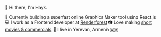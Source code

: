 👋 Hi there, I'm Hayk.

🚀 Currently building a superfast online [Graphics Maker tool](https://www.renderforest.com/graphics?orderBy=newest&limit=36) using React.js
💻 I work as a Frontend developer at [Renderforest](https://www.renderforest.com/)
📷 Love making [short movies & commercials](https://www.youtube.com/c/CarspotArmenia).
📍 I live in Yerevan, Armenia 🇦🇲



